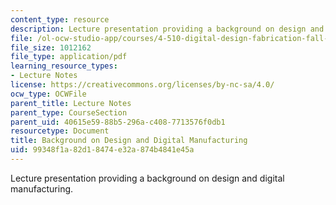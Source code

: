 ```yaml
---
content_type: resource
description: Lecture presentation providing a background on design and digital manufacturing.
file: /ol-ocw-studio-app/courses/4-510-digital-design-fabrication-fall-2008/99348f1a82d18474e32a874b4841e45a_lec2.pdf
file_size: 1012162
file_type: application/pdf
learning_resource_types:
- Lecture Notes
license: https://creativecommons.org/licenses/by-nc-sa/4.0/
ocw_type: OCWFile
parent_title: Lecture Notes
parent_type: CourseSection
parent_uid: 40615e59-88b5-296a-c408-7713576f0db1
resourcetype: Document
title: Background on Design and Digital Manufacturing
uid: 99348f1a-82d1-8474-e32a-874b4841e45a
---
```

Lecture presentation providing a background on design and digital manufacturing.